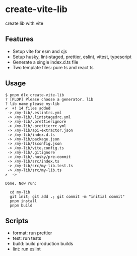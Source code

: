 # create-vite-lib

create lib with vite

## Features

- Setup vite for esm and cjs
- Setup husky, lint-staged, prettier, eslint, vitest, typescript
- Generate a single index.d.ts file
- Two template files: pure ts and react ts

## Usage

```
$ pnpm dlx create-vite-lib
? [PLOP] Please choose a generator. lib
? lib name please my-lib
✔  +! 14 files added
 -> /my-lib/.eslintrc.yml
 -> /my-lib/.lintstagedrc.yml
 -> /my-lib/.prettierignore
 -> /my-lib/.prettierrc.yml
 -> /my-lib/api-extractor.json
 -> /my-lib/index.d.ts
 -> /my-lib/package.json
 -> /my-lib/tsconfig.json
 -> /my-lib/vite.config.ts
 -> /my-lib/.gitignore
 -> /my-lib/.husky/pre-commit
 -> /my-lib/src/index.ts
 -> /my-lib/src/my-lib.test.ts
 -> /my-lib/src/my-lib.ts
✔  ->

Done. Now run:

  cd my-lib
  git init; git add .; git commit -m "initial commit"
  pnpm install
  pnpm build

```

## Scripts

- format: run prettier
- test: run tests
- build: build production builds
- lint: run eslint
